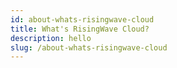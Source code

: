 ```yaml
---
id: about-whats-risingwave-cloud
title: What's RisingWave Cloud?
description: hello
slug: /about-whats-risingwave-cloud
---
```

